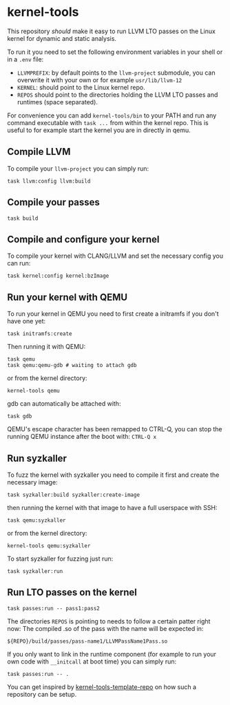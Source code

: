 # kernel-tools

This repository *should* make it easy to run LLVM LTO passes on the Linux kernel for dynamic and static analysis.

To run it you need to set the following environment variables in your shell or in a `.env` file:

* `LLVMPREFIX`: by default points to the `llvm-project` submodule, you can overwrite it with your own or for example `usr/lib/llvm-12`
* `KERNEL`: should point to the Linux kernel repo.
* `REPOS` should point to the directories holding the LLVM LTO passes and runtimes (space separated).

For convenience you can add `kernel-tools/bin` to your PATH and run any command executable with `task ...` from within the kernel repo.
This is useful to for example start the kernel you are in directly in qemu.

## Compile LLVM
To compile your `llvm-project` you can simply run:

```
task llvm:config llvm:build
```

## Compile your passes
```
task build
```

## Compile and configure your kernel
To compile your kernel with CLANG/LLVM and set the necessary config you can run:
```
task kernel:config kernel:bzImage
```

## Run your kernel with QEMU
To run your kernel in QEMU you need to first create a initramfs if you don't have one yet:
```
task initramfs:create
```

Then running it with QEMU:
```
task qemu
task qemu:qemu-gdb # waiting to attach gdb
```
or from the kernel directory:
```
kernel-tools qemu
```

gdb can automatically be attached with:
```
task gdb
```

QEMU's escape character has been remapped to CTRL-Q, you can stop the running QEMU instance after the boot with:
```CTRL-Q x```

## Run syzkaller
To fuzz the kernel with syzkaller you need to compile it first and create the necessary image:
```
task syzkaller:build syzkaller:create-image
```

then running the kernel with that image to have a full userspace with SSH:
```
task qemu:syzkaller
```
or from the kernel directory:
```
kernel-tools qemu:syzkaller
```

To start syzkaller for fuzzing just run:
```
task syzkaller:run
```

## Run LTO passes on the kernel
```
task passes:run -- pass1:pass2
```

The directories `REPOS` is pointing to needs to follow a certain patter right now:
The compiled .so of the pass with the name <pass-name1> will be expected in:
```
${REPO}/build/passes/pass-name1/LLVMPassName1Pass.so
```

If you only want to link in the runtime component (for example to run your own code with `__initcall` at boot time)
you can simply run:
```
task passes:run -- .
```

You can get inspired by [kernel-tools-template-repo](https://github.com/Jakob-Koschel/kernel-tools-template-repo) on how such a repository can be setup.
